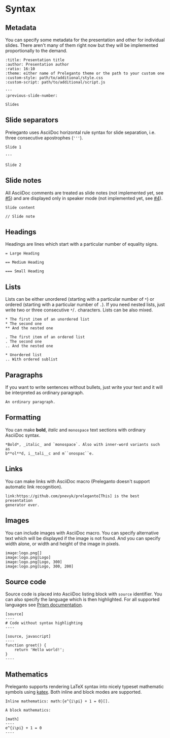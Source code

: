 # Syntax

## Metadata

You can specify some metadata for the presentation and other for individual
slides. There aren't many of them right now but they will be implemented
proportionally to the demand.

```
:title: Presentation title
:author: Presentation author
:ratio: 16:10
:theme: either name of Preleganto theme or the path to your custom one
:custom-style: path/to/additional/style.css
:custom-script: path/to/additional/script.js

'''
:previous-slide-number:

Slides
```

## Slide separators

Preleganto uses AsciiDoc horizontal rule syntax for slide separation, i.e. three
consecutive apostrophes (`'''`).

```
Slide 1

'''

Slide 2
```

## Slide notes

All AsciiDoc comments are treated as slide notes (not implemented yet, see
[#5](https://github.com/pnevyk/preleganto/issues/5)) and are displayed only in
speaker mode (not implemented yet, see
[#4](https://github.com/pnevyk/preleganto/issues/4)).

```
Slide content

// Slide note
```

## Headings

Headings are lines which start with a particular number of equality signs.

```
= Large Heading

== Medium Heading

=== Small Heading
```

## Lists

Lists can be either unordered (starting with a particular number of `*`) or
ordered (starting with a particular number of `.`). If you need nested lists,
just write two or three consecutive `*`/`.` characters. Lists can be also mixed.

```
* The first item of an unordered list
* The second one
** And the nested one

. The first item of an ordered list
. The second one
.. And the nested one

* Unordered list
.. With ordered sublist
```

## Paragraphs

If you want to write sentences without bullets, just write your text and it will
be interpreted as ordinary paragraph.

```
An ordinary paragraph.
```

## Formatting

You can make **bold**, *italic* and `monospace` text sections with ordinary
AsciiDoc syntax.

```
*Bold*, _italic_ and `monospace`. Also with inner-word variants such as
b**ol**d, i__tali__c and m``onospac``e.
```

## Links

You can make links with AsciiDoc macro (Preleganto doesn't support automatic
link recognition).

```
link:https://github.com/pnevyk/preleganto[This] is the best presentation
generator ever.
```

## Images

You can include images with AsciiDoc macro. You can specify alternative text
which will be displayed if the image is not found. And you can specify width
alone, or width and height of the image in pixels.

```
image:logo.png[]
image:logo.png[Logo]
image:logo.png[Logo, 300]
image:logo.png[Logo, 300, 200]
```

## Source code

Source code is placed into AsciiDoc listing block with `source` identifier. You
can also specify the language which is then highlighted. For all supported
languages see [Prism documentation](http://prismjs.com/#languages-list).

```
[source]
----
# Code without syntax highlighting
----

[source, javascript]
----
function greet() {
    return 'Hello world!';
}
----
```

## Mathematics

Preleganto supports rendering LaTeX syntax into nicely typeset mathematic
symbols using [katex](https://github.com/Khan/KaTeX). Both inline and block
modes are supported.

```
Inline mathematics: math:{e^{i\pi} + 1 = 0}[].

A block mathematics:

[math]
----
e^{i\pi} + 1 = 0
----
```
